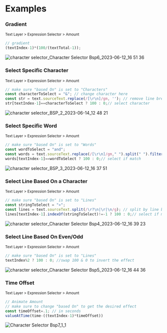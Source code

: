 # Examples


### Gradient
<sub>Text Layer > Expression Selector > Amount</sub>
```javascript
// gradient
(textIndex-1)*(100/(textTotal-1));
```
![character selector_Character Selector Bsp6_2023-06-12_16 51 36](https://github.com/simonheimbuchner/expressionSelector/assets/20266941/4c426c6d-fea1-4930-ba55-48827e9207b1)


### Select Specific Character
<sub>Text Layer > Expression Selector > Amount</sub>
```javascript
// make sure "based On" is set to "Characters"
const characterToSelect = "&"; // change character here
const str = text.sourceText.replace(/[\r\n]/gm, ''); // remove line breaks
str[textIndex-1]==characterToSelect ? 100 : 0;// select character
```
![character selector_BSP_2_2023-06-14_12 48 21](https://github.com/simonheimbuchner/ae-text-expression-selector/assets/20266941/3a7f109b-db06-4be0-978e-b43c7180e879)


### Select Specific Word
<sub>Text Layer > Expression Selector > Amount</sub>
```javascript
// make sure "based On" is set to "Words"
const wordToSelect = "and";
const words = text.sourceText.replace(/[\r\n]/gm," ").split(" ").filter(n => n); // split into words 
words[textIndex-1]==wordToSelect ? 100 : 0;// select if match
```

![character selector_BSP_3_2023-06-12_16 37 51](https://github.com/simonheimbuchner/expressionSelector/assets/20266941/9967f98f-2650-4edf-9d18-aa0c2cf9ea2d)

### Select Line Based On a Character
<sub>Text Layer > Expression Selector > Amount</sub>
```javascript
// make sure "based On" is set to "Lines"
const stringToSelect = "»";
const lines = text.sourceText.split(/\r?\n|\r|\n/g); // split by line break
lines[textIndex-1].indexOf(stringToSelect)!=-1 ? 100 : 0;// select if match
```
![character selector_Character Selector Bsp4_2023-06-12_16 39 23](https://github.com/simonheimbuchner/expressionSelector/assets/20266941/77bba7b1-0a1d-4f66-9d59-961637c6a793)

### Select Line Based On Even/Odd
<sub>Text Layer > Expression Selector > Amount</sub>
```javascript
// make sure "based On" is set to "Lines"
textIndex%2 ? 100 : 0; //swap 100 & 0 to invert the effect
```
![character selector_Character Selector Bsp5_2023-06-12_16 44 36](https://github.com/simonheimbuchner/expressionSelector/assets/20266941/2ee3e9de-c5ef-42dd-a0de-dcead4dd5e93)

### Time Offset
<sub>Text Layer > Expression Selector > Amount</sub>
```javascript
// Animate Amount
// make sure to change "based On" to get the desired effect
const timeOffset=.1; // in seconds
valueAtTime(time-((textIndex-1)*timeOffset))
```
![Character Selector Bsp7_1_1](https://github.com/simonheimbuchner/expressionSelector/assets/20266941/b371fcf6-429b-4c28-9661-608e683f055c)


